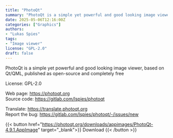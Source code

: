 ```yaml
---
title: "PhotoQt"
summary: "PhotoQt is a simple yet powerful and good looking image viewer, based on Qt/QML, published as open-source and completely free"
date: 2025-05-06T12:16:00Z
categories: ["Graphics"]
authors:
- "Lukas Spies"
tags: 
- "Image viewer"
license: "GPL-2.0"
draft: false
---
```


PhotoQt is a simple yet powerful and good looking image viewer, based on Qt/QML, published as open-source and completely free

License: GPL-2.0

Web page: <https://photoqt.org>  
Source code: <https://gitlab.com/lspies/photoqt>

Translate: <https://translate.photoqt.org>  
Report the bug: <https://gitlab.com/lspies/photoqt/-/issues/new>  

{{< button href="https://photoqt.org/downloads/appimages/PhotoQt-4.9.1.AppImage" target="_blank">}}
Download
{{< /button >}}